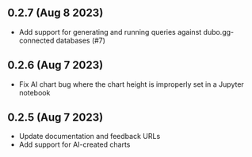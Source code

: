 ## 0.2.7 (Aug 8 2023)

- Add support for generating and running queries against dubo.gg-connected databases (#7)

## 0.2.6 (Aug 7 2023)

- Fix AI chart bug where the chart height is improperly set in a Jupyter notebook

## 0.2.5 (Aug 7 2023)

- Update documentation and feedback URLs
- Add support for AI-created charts
